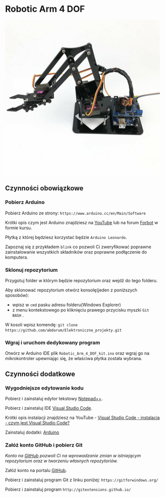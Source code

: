 # Robotic Arm 4 DOF

![alt text](robotic_arm_image.jpg "Final look")
## Czynności obowiązkowe
### Pobierz Arduino
Pobierz Arduino ze strony:
```https://www.arduino.cc/en/Main/Software```

Krótki opis czym jest Arduino znajdziesz na [YouTube](https://www.youtube.com/watch?v=TzTmWqoN9i8) lub na forum [Forbot](https://forbot.pl/blog/kurs-arduino-srodowisko-jak-zaczac-programowac-id936) w formie kursu.

Płytką z której będziesz korzystać będzie `Arduino Leonardo`.

Zapoznaj się z przykładem `blink` co pozwoli Ci zweryfikować poprawne zainstalowanie wszystkich składników oraz poprawne podłączenie do komputera.

### Sklonuj repozytorium
Przygotuj folder w którym będzie repozytorium oraz wejdź do tego folderu.

Aby sklonować repozytorium otwórz konsolę(jeden z poniższych sposobów):
- wpisz w `cmd` pasku adresu folderu(Windows Explorer)
- z menu kontekstowego po kliknięciu prawego przycisku myszki `Git BASH` .

W kosoli wpisz komendę:
```git clone https://github.com/abdarum/Elektroniczne_projekty.git```

### Wgraj i uruchom dedykowany program

Otwórz w Arduino IDE plik `Robotic_Arm_4_DOF_kit.ino` oraz wgraj go na mikrokontroler upewniając się, że właściwa płytka została wybrana.

## Czynności dodatkowe
### Wygodniejsze edytowanie kodu
Pobierz i zainstaluj edytor tekstowy [Notepad++](https://notepad-plus-plus.org/downloads/).

Pobierz i zainstaluj IDE [Visual Studio Code](https://code.visualstudio.com/download).

Krótki opis instalacji znajdziesz na YouTube - [Visual Studio Code - instalacja - czym jest Visual Studio Code?](https://www.youtube.com/watch?v=CTje7OEjlXY)

Zainstaluj dodatki: [Arduino](https://marketplace.visualstudio.com/items?itemName=vsciot-vscode.vscode-arduino)
### Załóż konto GitHub i pobierz Git
_Konto na [GitHub](https://github.com/) pozwoli Ci na wprowadzanie zmian w istniejącym repozytorium oraz w tworzeniu własnych repozytoriów._

Załóź konto na portalu [GitHub](https://github.com/).

Pobierz i zainstaluj program Git z linku poniżej:
```https://gitforwindows.org/```

Pobierz i zainstaluj program
```http://gitextensions.github.io/```



